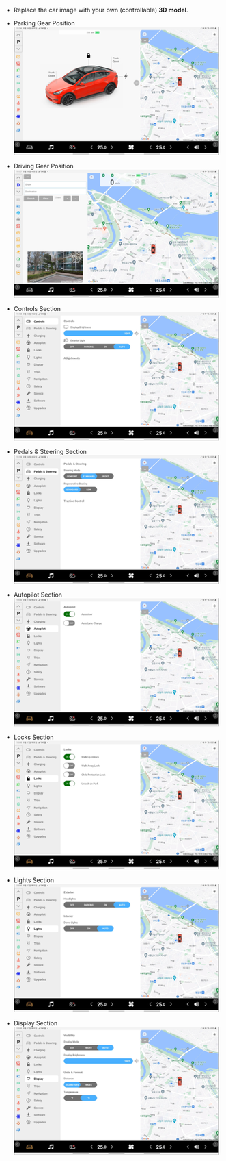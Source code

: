 * Replace the car image with your own (controllable) **3D model**.

- Parking Gear Position
  ![pic1](./Screenshot_20230816235644.jpg)

- Driving Gear Position
  ![pic2](./Screenshot_20230816235757.jpg)

- Controls Section
  ![pic3](./Screenshot_20230816235852.jpg)

- Pedals & Steering Section
  ![pic4](./Screenshot_20230816235937.jpg)

- Autopilot Section
  ![pic5](./Screenshot_20230817000016.jpg)

- Locks Section
  ![pic6](./Screenshot_20230817000035.jpg)

- Lights Section
  ![pic7](./Screenshot_20230817000046.jpg)

- Display Section
  ![pic8](./Screenshot_20230817000054.jpg)
